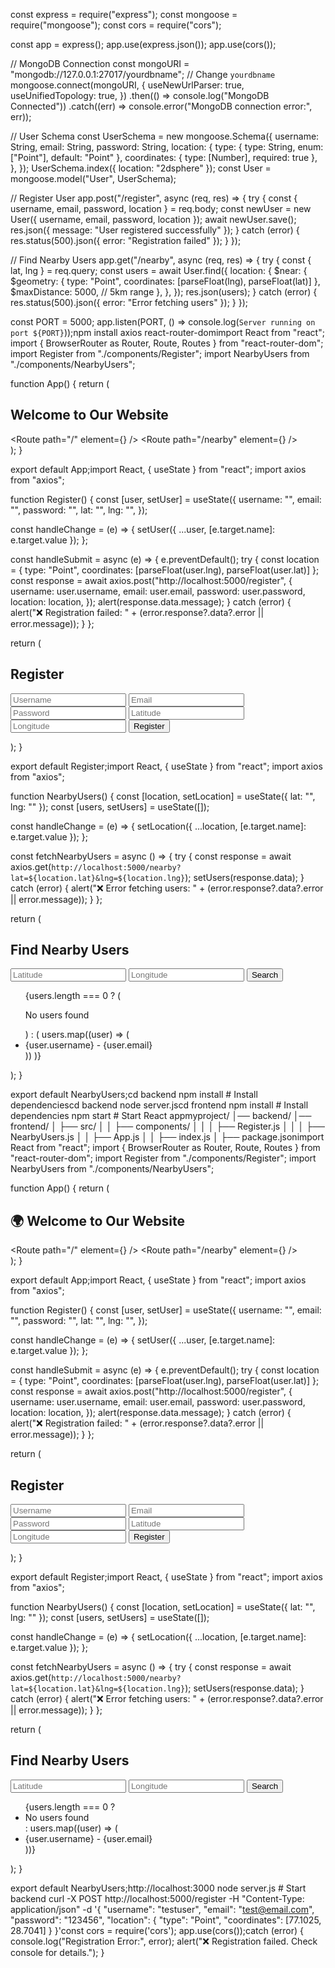 
const express = require("express");
const mongoose = require("mongoose");
const cors = require("cors");

const app = express();
app.use(express.json());
app.use(cors());

// MongoDB Connection
const mongoURI = "mongodb://127.0.0.1:27017/yourdbname"; // Change `yourdbname`
mongoose.connect(mongoURI, {
  useNewUrlParser: true,
  useUnifiedTopology: true,
})
.then(() => console.log("MongoDB Connected"))
.catch((err) => console.error("MongoDB connection error:", err));

// User Schema
const UserSchema = new mongoose.Schema({
  username: String,
  email: String,
  password: String,
  location: {
    type: { type: String, enum: ["Point"], default: "Point" },
    coordinates: { type: [Number], required: true },
  },
});
UserSchema.index({ location: "2dsphere" });
const User = mongoose.model("User", UserSchema);

// Register User
app.post("/register", async (req, res) => {
  try {
    const { username, email, password, location } = req.body;
    const newUser = new User({ username, email, password, location });
    await newUser.save();
    res.json({ message: "User registered successfully" });
  } catch (error) {
    res.status(500).json({ error: "Registration failed" });
  }
});

// Find Nearby Users
app.get("/nearby", async (req, res) => {
  try {
    const { lat, lng } = req.query;
    const users = await User.find({
      location: {
        $near: {
          $geometry: { type: "Point", coordinates: [parseFloat(lng), parseFloat(lat)] },
          $maxDistance: 5000, // 5km range
        },
      },
    });
    res.json(users);
  } catch (error) {
    res.status(500).json({ error: "Error fetching users" });
  }
});

const PORT = 5000;
app.listen(PORT, () => console.log(`Server running on port ${PORT}`));npm install axios react-router-domimport React from "react";
import { BrowserRouter as Router, Route, Routes } from "react-router-dom";
import Register from "./components/Register";
import NearbyUsers from "./components/NearbyUsers";

function App() {
  return (
    <Router>
      <div>
        <h2>Welcome to Our Website</h2>
        <Routes>
          <Route path="/" element={<Register />} />
          <Route path="/nearby" element={<NearbyUsers />} />
        </Routes>
      </div>
    </Router>
  );
}

export default App;import React, { useState } from "react";
import axios from "axios";

function Register() {
  const [user, setUser] = useState({
    username: "",
    email: "",
    password: "",
    lat: "",
    lng: "",
  });

  const handleChange = (e) => {
    setUser({ ...user, [e.target.name]: e.target.value });
  };

  const handleSubmit = async (e) => {
    e.preventDefault();
    try {
      const location = { type: "Point", coordinates: [parseFloat(user.lng), parseFloat(user.lat)] };
      const response = await axios.post("http://localhost:5000/register", {
        username: user.username,
        email: user.email,
        password: user.password,
        location: location,
      });
      alert(response.data.message);
    } catch (error) {
      alert("❌ Registration failed: " + (error.response?.data?.error || error.message));
    }
  };

  return (
    <div>
      <h2>Register</h2>
      <form onSubmit={handleSubmit}>
        <input type="text" name="username" placeholder="Username" onChange={handleChange} required />
        <input type="email" name="email" placeholder="Email" onChange={handleChange} required />
        <input type="password" name="password" placeholder="Password" onChange={handleChange} required />
        <input type="text" name="lat" placeholder="Latitude" onChange={handleChange} required />
        <input type="text" name="lng" placeholder="Longitude" onChange={handleChange} required />
        <button type="submit">Register</button>
      </form>
    </div>
  );
}

export default Register;import React, { useState } from "react";
import axios from "axios";

function NearbyUsers() {
  const [location, setLocation] = useState({ lat: "", lng: "" });
  const [users, setUsers] = useState([]);

  const handleChange = (e) => {
    setLocation({ ...location, [e.target.name]: e.target.value });
  };

  const fetchNearbyUsers = async () => {
    try {
      const response = await axios.get(`http://localhost:5000/nearby?lat=${location.lat}&lng=${location.lng}`);
      setUsers(response.data);
    } catch (error) {
      alert("❌ Error fetching users: " + (error.response?.data?.error || error.message));
    }
  };

  return (
    <div>
      <h2>Find Nearby Users</h2>
      <input type="text" name="lat" placeholder="Latitude" onChange={handleChange} required />
      <input type="text" name="lng" placeholder="Longitude" onChange={handleChange} required />
      <button onClick={fetchNearbyUsers}>Search</button>
      <ul>
        {users.length === 0 ? (
          <p>No users found</p>
        ) : (
          users.map((user) => (
            <li key={user._id}>
              {user.username} - {user.email}
            </li>
          ))
        )}
      </ul>
    </div>
  );
}

export default NearbyUsers;cd backend
npm install  # Install dependenciescd backend
node server.jscd frontend
npm install  # Install dependencies
npm start    # Start React appmyproject/
│── backend/
│── frontend/
│   ├── src/
│   │   ├── components/
│   │   │   ├── Register.js
│   │   │   ├── NearbyUsers.js
│   │   ├── App.js
│   │   ├── index.js
│   ├── package.jsonimport React from "react";
import { BrowserRouter as Router, Route, Routes } from "react-router-dom";
import Register from "./components/Register";
import NearbyUsers from "./components/NearbyUsers";

function App() {
  return (
    <Router>
      <div>
        <h2>🌍 Welcome to Our Website</h2>
        <Routes>
          <Route path="/" element={<Register />} />
          <Route path="/nearby" element={<NearbyUsers />} />
        </Routes>
      </div>
    </Router>
  );
}

export default App;import React, { useState } from "react";
import axios from "axios";

function Register() {
  const [user, setUser] = useState({
    username: "",
    email: "",
    password: "",
    lat: "",
    lng: "",
  });

  const handleChange = (e) => {
    setUser({ ...user, [e.target.name]: e.target.value });
  };

  const handleSubmit = async (e) => {
    e.preventDefault();
    try {
      const location = { type: "Point", coordinates: [parseFloat(user.lng), parseFloat(user.lat)] };
      const response = await axios.post("http://localhost:5000/register", {
        username: user.username,
        email: user.email,
        password: user.password,
        location: location,
      });
      alert(response.data.message);
    } catch (error) {
      alert("❌ Registration failed: " + (error.response?.data?.error || error.message));
    }
  };

  return (
    <div>
      <h2>Register</h2>
      <form onSubmit={handleSubmit}>
        <input type="text" name="username" placeholder="Username" onChange={handleChange} required />
        <input type="email" name="email" placeholder="Email" onChange={handleChange} required />
        <input type="password" name="password" placeholder="Password" onChange={handleChange} required />
        <input type="text" name="lat" placeholder="Latitude" onChange={handleChange} required />
        <input type="text" name="lng" placeholder="Longitude" onChange={handleChange} required />
        <button type="submit">Register</button>
      </form>
    </div>
  );
}

export default Register;import React, { useState } from "react";
import axios from "axios";

function NearbyUsers() {
  const [location, setLocation] = useState({ lat: "", lng: "" });
  const [users, setUsers] = useState([]);

  const handleChange = (e) => {
    setLocation({ ...location, [e.target.name]: e.target.value });
  };

  const fetchNearbyUsers = async () => {
    try {
      const response = await axios.get(`http://localhost:5000/nearby?lat=${location.lat}&lng=${location.lng}`);
      setUsers(response.data);
    } catch (error) {
      alert("❌ Error fetching users: " + (error.response?.data?.error || error.message));
    }
  };

  return (
    <div>
      <h2>Find Nearby Users</h2>
      <input type="text" name="lat" placeholder="Latitude" onChange={handleChange} required />
      <input type="text" name="lng" placeholder="Longitude" onChange={handleChange} required />
      <button onClick={fetchNearbyUsers}>Search</button>
      <ul>
        {users.length === 0 ? <li>No users found</li> : users.map((user) => (
          <li key={user._id}>{user.username} - {user.email}</li>
        ))}
      </ul>
    </div>
  );
}

export default NearbyUsers;http://localhost:3000
node server.js  # Start backend curl -X POST http://localhost:5000/register -H "Content-Type: application/json" -d '{
  "username": "testuser",
  "email": "test@email.com",
  "password": "123456",
  "location": {
    "type": "Point",
    "coordinates": [77.1025, 28.7041]
  }
}'const cors = require('cors');
app.use(cors());catch (error) {
    console.log("Registration Error:", error);
    alert("❌ Registration failed. Check console for details.");
}

